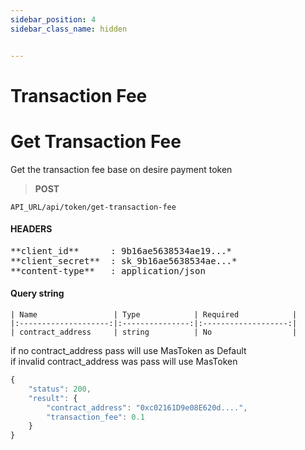 ```yaml
---
sidebar_position: 4
sidebar_class_name: hidden


---
```


# Transaction Fee

# Get Transaction Fee

Get the transaction fee base on desire payment token

>**POST** 

```
API_URL/api/token/get-transaction-fee
```
#### HEADERS

<pre>
**client_id**      : 9b16ae5638534ae19...*
**client_secret**  : sk_9b16ae5638534ae...* 
**content-type**   : application/json
</pre>

#### Query string
    | Name                 | Type            | Required            |
    |:--------------------:|:---------------:|:-------------------:|
    | contract_address     | string          | No                  |

if no contract_address pass will use MasToken as Default <br/>
if invalid contract_address was pass will use MasToken

```js title="Sample result"
{
    "status": 200,
    "result": {
        "contract_address": "0xc02161D9e08E620d....",
        "transaction_fee": 0.1
    }
}
```

<br/>
